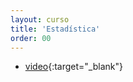 ```yaml
---
layout: curso
title: 'Estadística'
order: 00
---
```



- [video](VID-20150302-WA0000.mp4){:target="_blank"}
    
    
     
